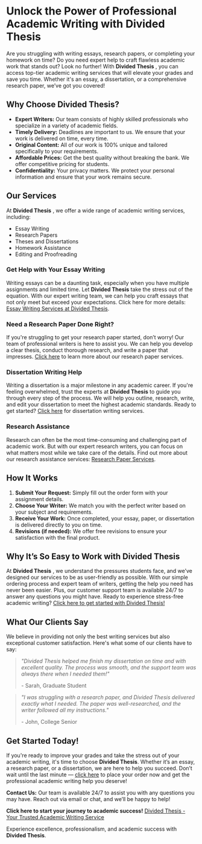 # Unlock the Power of Professional Academic Writing with Divided Thesis

Are you struggling with writing essays, research papers, or completing your homework on time? Do you need expert help to craft flawless academic work that stands out? Look no further! With **Divided Thesis** , you can access top-tier academic writing services that will elevate your grades and save you time. Whether it's an essay, a dissertation, or a comprehensive research paper, we’ve got you covered!

## Why Choose Divided Thesis?

- **Expert Writers:** Our team consists of highly skilled professionals who specialize in a variety of academic fields.
- **Timely Delivery:** Deadlines are important to us. We ensure that your work is delivered on time, every time.
- **Original Content:** All of our work is 100% unique and tailored specifically to your requirements.
- **Affordable Prices:** Get the best quality without breaking the bank. We offer competitive pricing for students.
- **Confidentiality:** Your privacy matters. We protect your personal information and ensure that your work remains secure.

## Our Services

At **Divided Thesis** , we offer a wide range of academic writing services, including:

- Essay Writing
- Research Papers
- Theses and Dissertations
- Homework Assistance
- Editing and Proofreading

### Get Help with Your Essay Writing

Writing essays can be a daunting task, especially when you have multiple assignments and limited time. Let **Divided Thesis** take the stress out of the equation. With our expert writing team, we can help you craft essays that not only meet but exceed your expectations. Click here for more details: [Essay Writing Services at Divided Thesis](https://tinyurl.com/topessay?keyword=divided+thesis).

### Need a Research Paper Done Right?

If you're struggling to get your research paper started, don’t worry! Our team of professional writers is here to assist you. We can help you develop a clear thesis, conduct thorough research, and write a paper that impresses. [Click here](https://tinyurl.com/topessay?keyword=divided+thesis) to learn more about our research paper services.

### Dissertation Writing Help

Writing a dissertation is a major milestone in any academic career. If you're feeling overwhelmed, trust the experts at **Divided Thesis** to guide you through every step of the process. We will help you outline, research, write, and edit your dissertation to meet the highest academic standards. Ready to get started? [Click here](https://tinyurl.com/topessay?keyword=divided+thesis) for dissertation writing services.

### Research Assistance

Research can often be the most time-consuming and challenging part of academic work. But with our expert research writers, you can focus on what matters most while we take care of the details. Find out more about our research assistance services: [Research Paper Services](https://tinyurl.com/topessay?keyword=divided+thesis).

## How It Works

1. **Submit Your Request:** Simply fill out the order form with your assignment details.
2. **Choose Your Writer:** We match you with the perfect writer based on your subject and requirements.
3. **Receive Your Work:** Once completed, your essay, paper, or dissertation is delivered directly to you on time.
4. **Revisions (if needed):** We offer free revisions to ensure your satisfaction with the final product.

## Why It’s So Easy to Work with Divided Thesis

At **Divided Thesis** , we understand the pressures students face, and we’ve designed our services to be as user-friendly as possible. With our simple ordering process and expert team of writers, getting the help you need has never been easier. Plus, our customer support team is available 24/7 to answer any questions you might have. Ready to experience stress-free academic writing? [Click here to get started with Divided Thesis!](https://tinyurl.com/topessay?keyword=divided+thesis)

## What Our Clients Say

We believe in providing not only the best writing services but also exceptional customer satisfaction. Here's what some of our clients have to say:

> _"Divided Thesis helped me finish my dissertation on time and with excellent quality. The process was smooth, and the support team was always there when I needed them!"_
> 
> <footer>- Sarah, Graduate Student</footer>

> _"I was struggling with a research paper, and Divided Thesis delivered exactly what I needed. The paper was well-researched, and the writer followed all my instructions."_
> 
> <footer>- John, College Senior</footer>

## Get Started Today!

If you're ready to improve your grades and take the stress out of your academic writing, it's time to choose **Divided Thesis**. Whether it’s an essay, a research paper, or a dissertation, we are here to help you succeed. Don’t wait until the last minute — [click here](https://tinyurl.com/topessay?keyword=divided+thesis) to place your order now and get the professional academic writing help you deserve!

**Contact Us:** Our team is available 24/7 to assist you with any questions you may have. Reach out via email or chat, and we’ll be happy to help!

**Click here to start your journey to academic success!** [Divided Thesis - Your Trusted Academic Writing Service](https://tinyurl.com/topessay?keyword=divided+thesis)

Experience excellence, professionalism, and academic success with **Divided Thesis**.
